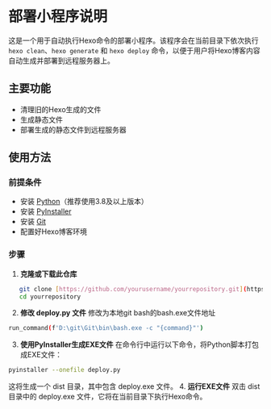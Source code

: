 # 部署小程序说明

这是一个用于自动执行Hexo命令的部署小程序。该程序会在当前目录下依次执行 `hexo clean`、`hexo generate` 和 `hexo deploy` 命令，以便于用户将Hexo博客内容自动生成并部署到远程服务器上。

## 主要功能

- 清理旧的Hexo生成的文件
- 生成静态文件
- 部署生成的静态文件到远程服务器

## 使用方法

### 前提条件

- 安装 [Python](https://www.python.org/downloads/)（推荐使用3.8及以上版本）
- 安装 [PyInstaller](https://www.pyinstaller.org/)
- 安装 [Git](https://git-scm.com/)
- 配置好Hexo博客环境


### 步骤
1. **克隆或下载此仓库**
```bash
   git clone [https://github.com/yourusername/yourrepository.git](https://github.com/Sadcato/blog-deploy.git)
   cd yourrepository
```
2. **修改 deploy.py 文件**
修改为本地git bash的bash.exe文件地址
```bash
run_command(f'D:\git\Git\bin\bash.exe -c "{command}"')
```
3. **使用PyInstaller生成EXE文件**
   在命令行中运行以下命令，将Python脚本打包成EXE文件：
```bash
pyinstaller --onefile deploy.py
```
这将生成一个 dist 目录，其中包含 deploy.exe 文件。
4. **运行EXE文件**
双击 dist 目录中的 deploy.exe 文件，它将在当前目录下执行Hexo命令。













